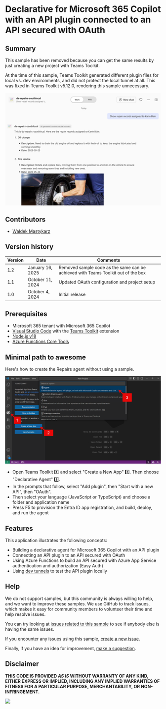 # Declarative for Microsoft 365 Copilot with an API plugin connected to an API secured with OAuth

## Summary

This sample has been removed because you can get the same results by just creating a new project with Teams Toolkit. 

At the time of this sample, Teams Toolkit generated different plugin files for local vs. dev environments, and did not protect the local tunnel at all. This was fixed in Teams Toolkit v5.12.0, rendering this sample unnecessary.

![Declarative agent answering questions about repairs using the information from an API secured with OAuth](./assets/screenshot.png)

## Contributors

* [Waldek Mastykarz](https://github.com/waldekmastykarz)

## Version history

Version|Date|Comments
-------|----|--------
1.2|January 16, 2025|Removed sample code as the same can be achieved with Teams Toolkit out of the box
1.1|October 11, 2024|Updated OAuth configuration and project setup
1.0|October 4, 2024|Initial release

## Prerequisites

* Microsoft 365 tenant with Microsoft 365 Copilot
* [Visual Studio Code](https://code.visualstudio.com/) with the [Teams Toolkit](https://marketplace.visualstudio.com/items?itemName=TeamsDevApp.ms-teams-vscode-extension) extension
* [Node.js v18](https://nodejs.org/en/download/package-manager)
* [Azure Functions Core Tools](https://learn.microsoft.com/azure/azure-functions/functions-run-local#install-the-azure-functions-core-tools)

## Minimal path to awesome

Here's how to create the Repairs agent without using a sample.

![Teams toolkit](./assets/TTK-create-da-oauth.png)

* Open Teams Toolkit 1️⃣ and select "Create a New App" 2️⃣. Then choose "Declarative Agent" 3️⃣.
* In the prompts that follow, select "Add plugin", then "Start with a new API", then "OAuth".
* Then select your language (JavaScript or TypeScript) and choose a folder and application name
* Press F5 to provision the Entra ID app registration, and build, deploy, and run the agent

## Features

This application illustrates the following concepts:

* Building a declarative agent for Microsoft 365 Copilot with an API plugin
* Connecting an API plugin to an API secured with OAuth
* Using Azure Functions to build an API secured with Azure App Service authentication and authorization (Easy Auth)
* Using [dev tunnels](https://learn.microsoft.com/azure/developer/dev-tunnels/overview) to test the API plugin locally

## Help

We do not support samples, but this community is always willing to help, and we want to improve these samples. We use GitHub to track issues, which makes it easy for  community members to volunteer their time and help resolve issues.

You can try looking at [issues related to this sample](https://github.com/pnp/copilot-pro-dev-samples/issues?q=label%3A%22sample%3A%20da-repairs-oauth%22) to see if anybody else is having the same issues.

If you encounter any issues using this sample, [create a new issue](https://github.com/pnp/copilot-pro-dev-samples/issues/new).

Finally, if you have an idea for improvement, [make a suggestion](https://github.com/pnp/copilot-pro-dev-samples/issues/new).

## Disclaimer

**THIS CODE IS PROVIDED *AS IS* WITHOUT WARRANTY OF ANY KIND, EITHER EXPRESS OR IMPLIED, INCLUDING ANY IMPLIED WARRANTIES OF FITNESS FOR A PARTICULAR PURPOSE, MERCHANTABILITY, OR NON-INFRINGEMENT.**

![](https://m365-visitor-stats.azurewebsites.net/SamplesGallery/da-repairs-oauth)
